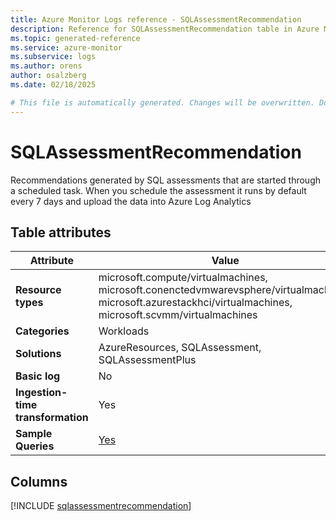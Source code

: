 ```yaml
---
title: Azure Monitor Logs reference - SQLAssessmentRecommendation
description: Reference for SQLAssessmentRecommendation table in Azure Monitor Logs.
ms.topic: generated-reference
ms.service: azure-monitor
ms.subservice: logs
ms.author: orens
author: osalzberg
ms.date: 02/18/2025

# This file is automatically generated. Changes will be overwritten. Do not change this file directly.
---
```


# SQLAssessmentRecommendation

Recommendations generated by SQL assessments that are started through a scheduled task. When you schedule the assessment it runs by default every 7 days and upload the data into Azure Log Analytics


## Table attributes

|Attribute|Value|
|---|---|
|**Resource types**|microsoft.compute/virtualmachines,<br>microsoft.conenctedvmwarevsphere/virtualmachines,<br>microsoft.azurestackhci/virtualmachines,<br>microsoft.scvmm/virtualmachines|
|**Categories**|Workloads|
|**Solutions**| AzureResources, SQLAssessment, SQLAssessmentPlus|
|**Basic log**|No|
|**Ingestion-time transformation**|Yes|
|**Sample Queries**|[Yes](/azure/azure-monitor/reference/queries/sqlassessmentrecommendation)|



## Columns
  
[!INCLUDE [sqlassessmentrecommendation](~/reusable-content/ce-skilling/azure/includes/azure-monitor/reference/tables/sqlassessmentrecommendation-include.md)]
